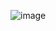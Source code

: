 ![image](https://user-images.githubusercontent.com/52605586/123534165-baf9b700-d738-11eb-8e0c-aa9104d8f110.png)
